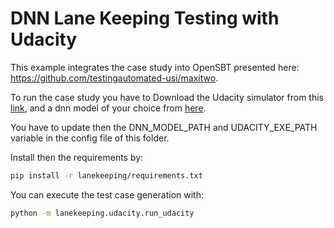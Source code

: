 # DNN Lane Keeping Testing with Udacity

This example integrates the case study into OpenSBT presented here: https://github.com/testingautomated-usi/maxitwo.

To run the case study you have to Download the Udacity simulator from this [link](https://drive.switch.ch/index.php/s/fMkAVQSCO5plOBZ?path=%2Fsimulators), and a dnn model of your choice from [here](https://drive.switch.ch/index.php/s/fMkAVQSCO5plOBZ?path=%2Flogs%2Fmodels).

You have to update then the DNN_MODEL_PATH and UDACITY_EXE_PATH variable in the config file of this folder.

Install then the requirements by:

```bash
pip install -r lanekeeping/requirements.txt
```

You can execute the test case generation with:

```bash
python -m lanekeeping.udacity.run_udacity
```